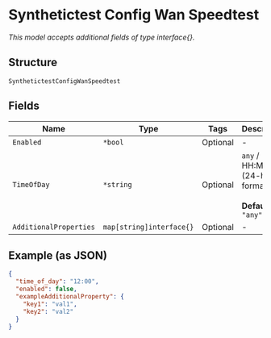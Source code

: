 
# Synthetictest Config Wan Speedtest

*This model accepts additional fields of type interface{}.*

## Structure

`SynthetictestConfigWanSpeedtest`

## Fields

| Name | Type | Tags | Description |
|  --- | --- | --- | --- |
| `Enabled` | `*bool` | Optional | - |
| `TimeOfDay` | `*string` | Optional | `any` / HH:MM (24-hour format)<br><br>**Default**: `"any"` |
| `AdditionalProperties` | `map[string]interface{}` | Optional | - |

## Example (as JSON)

```json
{
  "time_of_day": "12:00",
  "enabled": false,
  "exampleAdditionalProperty": {
    "key1": "val1",
    "key2": "val2"
  }
}
```

